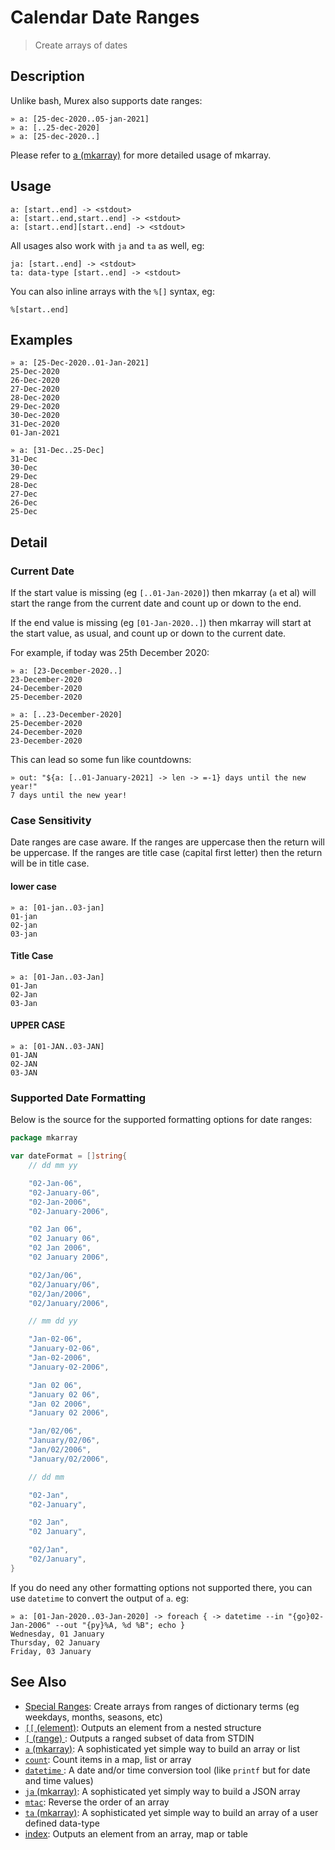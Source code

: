 # Calendar Date Ranges

> Create arrays of dates

## Description

Unlike bash, Murex also supports date ranges:

```  
» a: [25-dec-2020..05-jan-2021]
» a: [..25-dec-2020]
» a: [25-dec-2020..]
```

Please refer to [a (mkarray)](../commands/a.md) for more detailed usage of mkarray.

## Usage

```
a: [start..end] -> <stdout>
a: [start..end,start..end] -> <stdout>
a: [start..end][start..end] -> <stdout>
```

All usages also work with `ja` and `ta` as well, eg:

```
ja: [start..end] -> <stdout>
ta: data-type [start..end] -> <stdout>
```

You can also inline arrays with the `%[]` syntax, eg:

```
%[start..end]
```

## Examples

```
» a: [25-Dec-2020..01-Jan-2021]
25-Dec-2020
26-Dec-2020
27-Dec-2020
28-Dec-2020
29-Dec-2020
30-Dec-2020
31-Dec-2020
01-Jan-2021
```

```
» a: [31-Dec..25-Dec]
31-Dec
30-Dec
29-Dec
28-Dec
27-Dec
26-Dec
25-Dec
```

## Detail

### Current Date

If the start value is missing (eg `[..01-Jan-2020]`) then mkarray (`a` et al)
will start the range from the current date and count up or down to the end.

If the end value is missing (eg `[01-Jan-2020..]`) then mkarray will start at
the start value, as usual, and count up or down to the current date.

For example, if today was 25th December 2020:

```
» a: [23-December-2020..]
23-December-2020
24-December-2020
25-December-2020
```

```
» a: [..23-December-2020]
25-December-2020
24-December-2020
23-December-2020
```

This can lead so some fun like countdowns:

```
» out: "${a: [..01-January-2021] -> len -> =-1} days until the new year!"
7 days until the new year!
```

### Case Sensitivity

Date ranges are case aware. If the ranges are uppercase then the return will be
uppercase. If the ranges are title case (capital first letter) then the return
will be in title case.

#### lower case

```
» a: [01-jan..03-jan]
01-jan
02-jan
03-jan
```

#### Title Case

```
» a: [01-Jan..03-Jan]
01-Jan
02-Jan
03-Jan
```

#### UPPER CASE

```
» a: [01-JAN..03-JAN]
01-JAN
02-JAN
03-JAN
```

### Supported Date Formatting

Below is the source for the supported formatting options for date ranges:

```go
package mkarray

var dateFormat = []string{
	// dd mm yy

	"02-Jan-06",
	"02-January-06",
	"02-Jan-2006",
	"02-January-2006",

	"02 Jan 06",
	"02 January 06",
	"02 Jan 2006",
	"02 January 2006",

	"02/Jan/06",
	"02/January/06",
	"02/Jan/2006",
	"02/January/2006",

	// mm dd yy

	"Jan-02-06",
	"January-02-06",
	"Jan-02-2006",
	"January-02-2006",

	"Jan 02 06",
	"January 02 06",
	"Jan 02 2006",
	"January 02 2006",

	"Jan/02/06",
	"January/02/06",
	"Jan/02/2006",
	"January/02/2006",

	// dd mm

	"02-Jan",
	"02-January",

	"02 Jan",
	"02 January",

	"02/Jan",
	"02/January",
}
```

If you do need any other formatting options not supported there, you can use
`datetime` to convert the output of `a`. eg:

```
» a: [01-Jan-2020..03-Jan-2020] -> foreach { -> datetime --in "{go}02-Jan-2006" --out "{py}%A, %d %B"; echo }
Wednesday, 01 January
Thursday, 02 January
Friday, 03 January
```

## See Also

* [Special Ranges](../mkarray/special.md):
  Create arrays from ranges of dictionary terms (eg weekdays, months, seasons, etc)
* [`[[` (element)](../commands/element.md):
  Outputs an element from a nested structure
* [`[` (range) ](../commands/range.md):
  Outputs a ranged subset of data from STDIN
* [`a` (mkarray)](../commands/a.md):
  A sophisticated yet simple way to build an array or list
* [`count`](../commands/count.md):
  Count items in a map, list or array
* [`datetime` ](../commands/datetime.md):
  A date and/or time conversion tool (like `printf` but for date and time values)
* [`ja` (mkarray)](../commands/ja.md):
  A sophisticated yet simply way to build a JSON array
* [`mtac`](../commands/mtac.md):
  Reverse the order of an array
* [`ta` (mkarray)](../commands/ta.md):
  A sophisticated yet simple way to build an array of a user defined data-type
* [index](../commands/item-index.md):
  Outputs an element from an array, map or table